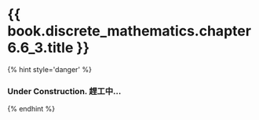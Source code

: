 # {{ book.discrete_mathematics.chapter6.6_3.title }}
<!-- notoc -->

{% hint style='danger' %}
### Under Construction. 趕工中...
{% endhint %}
